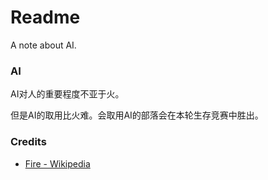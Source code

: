 # Readme
A note about AI.

### AI

AI对人的重要程度不亚于火。

但是AI的取用比火难。会取用AI的部落会在本轮生存竞赛中胜出。

### Credits
- [Fire - Wikipedia](https://en.wikipedia.org/wiki/Fire)
